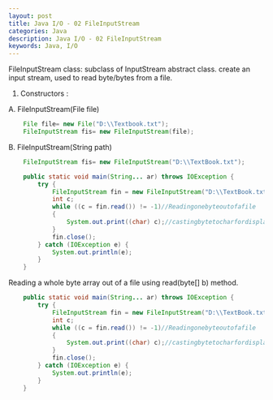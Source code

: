 ```yaml
---
layout: post
title: Java I/O - 02 FileInputStream
categories: Java
description: Java I/O - 02 FileInputStream
keywords: Java, I/O
---
```


FileInputStream class: subclass of InputStream abstract class. 
create an input stream, used to read byte/bytes from a file. 

1. Constructors :

A. FileInputStream(File file)
```java
    File file= new File("D:\\Textbook.txt");
    FileInputStream fis= new FileInputStream(file);
```
 

B. FileInputStream(String path)
```java
    FileInputStream fis= new FileInputStream("D:\\TextBook.txt");
```

```java
    public static void main(String... ar) throws IOException {
        try {
            FileInputStream fin = new FileInputStream("D:\\TextBook.txt");
            int c;
            while ((c = fin.read()) != -1)//Readingonebyteoutofafile
            {
                System.out.print((char) c);//castingbytetocharfordisplayingonthescreenusing,System.out
            }
            fin.close();
        } catch (IOException e) {
            System.out.println(e);
        }
    }
```

Reading a whole byte array out of a file using read(byte[] b) method.

```java
    public static void main(String... ar) throws IOException {
        try {
            FileInputStream fin = new FileInputStream("D:\\TextBook.txt");
            int c;
            while ((c = fin.read()) != -1)//Readingonebyteoutofafile
            {
                System.out.print((char) c);//castingbytetocharfordisplayingonthescreenusing,System.out
            }
            fin.close();
        } catch (IOException e) {
            System.out.println(e);
        }
    }
```
